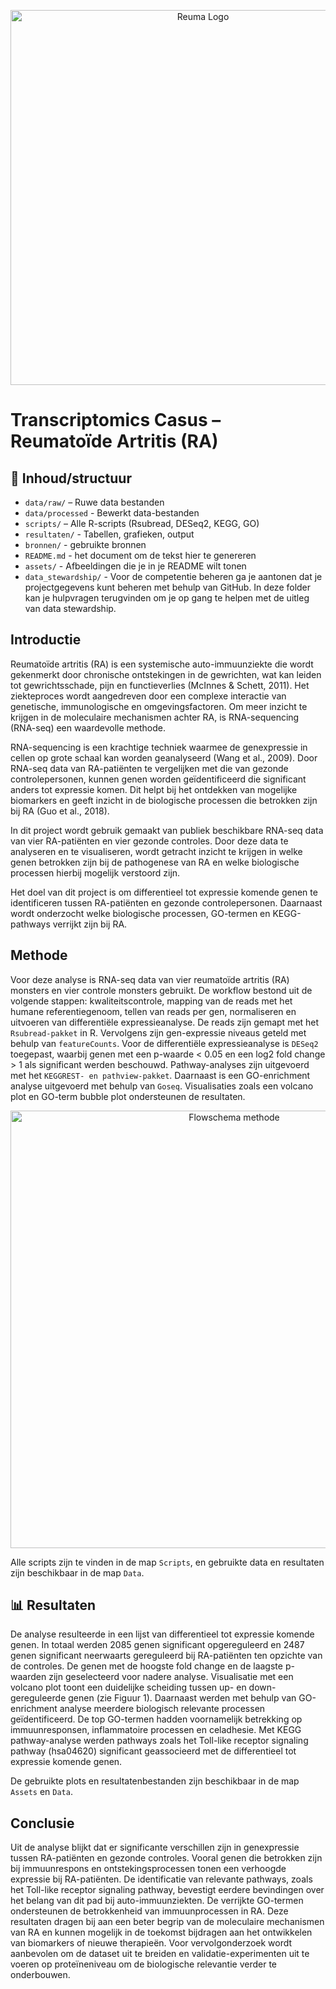 

<p align="center">
<img src="C:\Users\Cecil\OneDrive\Documents\A Van Hall Larenstein\schooljaar 2\jaar 2 periode 4\het project\rheumatoid-arthritis-color-icon-illustration-vector.jpg" alt="Reuma Logo" width="600"/>
</p>

# Transcriptomics Casus – Reumatoïde Artritis (RA)

## 📁 Inhoud/structuur


- `data/raw/` – Ruwe data bestanden
- `data/processed` - Bewerkt data-bestanden
- `scripts/` – Alle R-scripts (Rsubread, DESeq2, KEGG, GO)
- `resultaten/` - Tabellen, grafieken, output
- `bronnen/` - gebruikte bronnen 
- `README.md` - het document om de tekst hier te genereren
- `assets/` - Afbeeldingen die je in je README wilt tonen
- `data_stewardship/` - Voor de competentie beheren ga je aantonen dat je projectgegevens kunt beheren met behulp van GitHub. In deze folder kan je hulpvragen terugvinden om je op gang te helpen met de uitleg van data stewardship. 


## Introductie

Reumatoïde artritis (RA) is een systemische auto-immuunziekte die wordt gekenmerkt door chronische ontstekingen in de gewrichten, wat kan leiden tot gewrichtsschade, pijn en functieverlies (McInnes & Schett, 2011). Het ziekteproces wordt aangedreven door een complexe interactie van genetische, immunologische en omgevingsfactoren. Om meer inzicht te krijgen in de moleculaire mechanismen achter RA, is RNA-sequencing (RNA-seq) een waardevolle methode.

RNA-sequencing is een krachtige techniek waarmee de genexpressie in cellen op grote schaal kan worden geanalyseerd (Wang et al., 2009). Door RNA-seq data van RA-patiënten te vergelijken met die van gezonde controlepersonen, kunnen genen worden geïdentificeerd die significant anders tot expressie komen. Dit helpt bij het ontdekken van mogelijke biomarkers en geeft inzicht in de biologische processen die betrokken zijn bij RA (Guo et al., 2018).

In dit project wordt gebruik gemaakt van publiek beschikbare RNA-seq data van vier RA-patiënten en vier gezonde controles. Door deze data te analyseren en te visualiseren, wordt getracht inzicht te krijgen in welke genen betrokken zijn bij de pathogenese van RA en welke biologische processen hierbij mogelijk verstoord zijn.

Het doel van dit project is om differentieel tot expressie komende genen te identificeren tussen RA-patiënten en gezonde controlepersonen. Daarnaast wordt onderzocht welke biologische processen, GO-termen en KEGG-pathways verrijkt zijn bij RA.


## Methode 

Voor deze analyse is RNA-seq data van vier reumatoïde artritis (RA) monsters en vier controle monsters gebruikt. De workflow bestond uit de volgende stappen: kwaliteitscontrole, mapping van de reads met het humane referentiegenoom, tellen van reads per gen, normaliseren en uitvoeren van differentiële expressieanalyse.
De reads zijn gemapt met het `Rsubread-pakket` in R. Vervolgens zijn gen-expressie niveaus geteld met behulp van `featureCounts`. Voor de differentiële expressieanalyse is `DESeq2` toegepast, waarbij genen met een p-waarde < 0.05 en een log2 fold change > 1 als significant werden beschouwd. 
Pathway-analyses zijn uitgevoerd met het `KEGGREST- en pathview-pakket`. Daarnaast is een GO-enrichment analyse uitgevoerd met behulp van `Goseq`. Visualisaties zoals een volcano plot en GO-term bubble plot ondersteunen de resultaten.

<p align="center">
<img src="Assets/Methode_flowschema.png" alt="Flowschema methode" width="700"/>
</p>

Alle scripts zijn te vinden in de map `Scripts`, en gebruikte data en resultaten zijn beschikbaar in de map `Data`.


## 📊 Resultaten


De analyse resulteerde in een lijst van differentieel tot expressie komende genen. In totaal werden 2085 genen significant opgereguleerd en 2487 genen significant neerwaarts gereguleerd bij RA-patiënten ten opzichte van de controles. 
De genen met de hoogste fold change en de laagste p-waarden zijn geselecteerd voor nadere analyse. Visualisatie met een volcano plot toont een duidelijke scheiding tussen up- en down-gereguleerde genen (zie Figuur 1).
Daarnaast werden met behulp van GO-enrichment analyse meerdere biologisch relevante processen geïdentificeerd. De top GO-termen hadden voornamelijk betrekking op immuunresponsen, inflammatoire processen en celadhesie.
Met KEGG pathway-analyse werden pathways zoals het Toll-like receptor signaling pathway (hsa04620) significant geassocieerd met de differentieel tot expressie komende genen.

De gebruikte plots en resultatenbestanden zijn beschikbaar in de map `Assets` en `Data`.


## Conclusie

Uit de analyse blijkt dat er significante verschillen zijn in genexpressie tussen RA-patiënten en gezonde controles. Vooral genen die betrokken zijn bij immuunrespons en ontstekingsprocessen tonen een verhoogde expressie bij RA-patiënten. 
De identificatie van relevante pathways, zoals het Toll-like receptor signaling pathway, bevestigt eerdere bevindingen over het belang van dit pad bij auto-immuunziekten. De verrijkte GO-termen ondersteunen de betrokkenheid van immuunprocessen in RA.
Deze resultaten dragen bij aan een beter begrip van de moleculaire mechanismen van RA en kunnen mogelijk in de toekomst bijdragen aan het ontwikkelen van biomarkers of nieuwe therapieën.
Voor vervolgonderzoek wordt aanbevolen om de dataset uit te breiden en validatie-experimenten uit te voeren op proteïneniveau om de biologische relevantie verder te onderbouwen.


